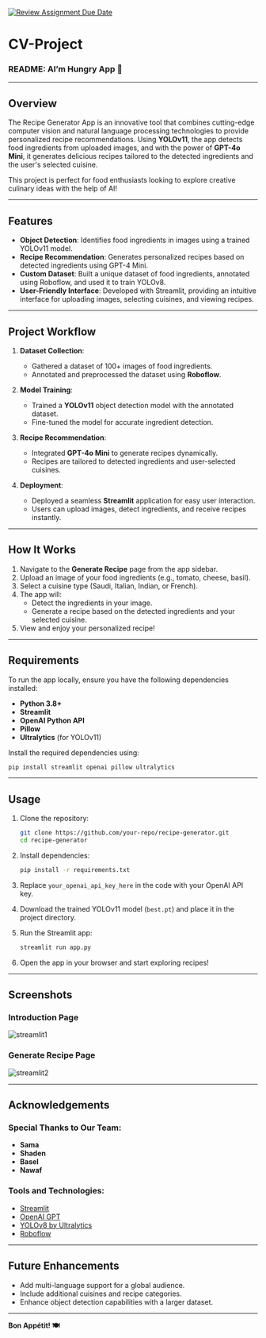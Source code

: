 [![Review Assignment Due Date](https://classroom.github.com/assets/deadline-readme-button-22041afd0340ce965d47ae6ef1cefeee28c7c493a6346c4f15d667ab976d596c.svg)](https://classroom.github.com/a/Y0oZyzHx)
# CV-Project
### README: AI’m Hungry App 🍴

---

## **Overview**
The Recipe Generator App is an innovative tool that combines cutting-edge computer vision and natural language processing technologies to provide personalized recipe recommendations. Using **YOLOv11**, the app detects food ingredients from uploaded images, and with the power of **GPT-4o Mini**, it generates delicious recipes tailored to the detected ingredients and the user's selected cuisine.

This project is perfect for food enthusiasts looking to explore creative culinary ideas with the help of AI!

---

## **Features**
- **Object Detection**: Identifies food ingredients in images using a trained YOLOv11 model.
- **Recipe Recommendation**: Generates personalized recipes based on detected ingredients using GPT-4 Mini.
- **Custom Dataset**: Built a unique dataset of food ingredients, annotated using Roboflow, and used it to train YOLOv8.
- **User-Friendly Interface**: Developed with Streamlit, providing an intuitive interface for uploading images, selecting cuisines, and viewing recipes.

---

## **Project Workflow**
1. **Dataset Collection**:
   - Gathered a dataset of 100+ images of food ingredients.
   - Annotated and preprocessed the dataset using **Roboflow**.

2. **Model Training**:
   - Trained a **YOLOv11** object detection model with the annotated dataset.
   - Fine-tuned the model for accurate ingredient detection.

3. **Recipe Recommendation**:
   - Integrated **GPT-4o Mini** to generate recipes dynamically.
   - Recipes are tailored to detected ingredients and user-selected cuisines.

4. **Deployment**:
   - Deployed a seamless **Streamlit** application for easy user interaction.
   - Users can upload images, detect ingredients, and receive recipes instantly.

---

## **How It Works**
1. Navigate to the **Generate Recipe** page from the app sidebar.
2. Upload an image of your food ingredients (e.g., tomato, cheese, basil).
3. Select a cuisine type (Saudi, Italian, Indian, or French).
4. The app will:
   - Detect the ingredients in your image.
   - Generate a recipe based on the detected ingredients and your selected cuisine.
5. View and enjoy your personalized recipe!

---

## **Requirements**
To run the app locally, ensure you have the following dependencies installed:

- **Python 3.8+**
- **Streamlit**
- **OpenAI Python API**
- **Pillow**
- **Ultralytics** (for YOLOv11)

Install the required dependencies using:
```bash
pip install streamlit openai pillow ultralytics
```

---

## **Usage**
1. Clone the repository:
   ```bash
   git clone https://github.com/your-repo/recipe-generator.git
   cd recipe-generator
   ```

2. Install dependencies:
   ```bash
   pip install -r requirements.txt
   ```

3. Replace `your_openai_api_key_here` in the code with your OpenAI API key.

4. Download the trained YOLOv11 model (`best.pt`) and place it in the project directory.

5. Run the Streamlit app:
   ```bash
   streamlit run app.py
   ```

6. Open the app in your browser and start exploring recipes!

---

## **Screenshots**
### **Introduction Page**
![streamlit1](https://github.com/user-attachments/assets/fb9c82a9-9dc9-410d-83e1-4570701847ba)


### **Generate Recipe Page**
![streamlit2](https://github.com/user-attachments/assets/6edeb45b-5720-4261-8ba7-57a8d8f90288)


---

## **Acknowledgements**
### **Special Thanks to Our Team**:
- **Sama**
- **Shaden**
- **Basel**
- **Nawaf**

### **Tools and Technologies**:
- [Streamlit](https://streamlit.io/)
- [OpenAI GPT](https://openai.com/)
- [YOLOv8 by Ultralytics](https://github.com/ultralytics/ultralytics)
- [Roboflow](https://roboflow.com/)

---

## **Future Enhancements**
- Add multi-language support for a global audience.
- Include additional cuisines and recipe categories.
- Enhance object detection capabilities with a larger dataset.



---

**Bon Appétit! 🍽️**



